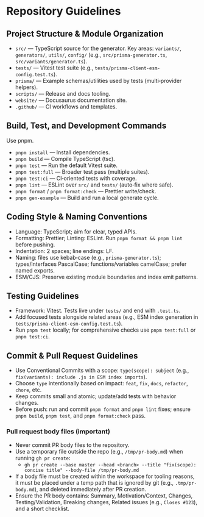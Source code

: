 # Repository Guidelines

## Project Structure & Module Organization
- `src/` — TypeScript source for the generator. Key areas: `variants/`, `generators/`, `utils/`, `config/` (e.g., `src/prisma-generator.ts`, `src/variants/generator.ts`).
- `tests/` — Vitest test suite (e.g., `tests/prisma-client-esm-config.test.ts`).
- `prisma/` — Example schemas/utilities used by tests (multi‑provider helpers).
- `scripts/` — Release and docs tooling.
- `website/` — Docusaurus documentation site.
- `.github/` — CI workflows and templates.

## Build, Test, and Development Commands
Use pnpm.
- `pnpm install` — Install dependencies.
- `pnpm build` — Compile TypeScript (tsc).
- `pnpm test` — Run the default Vitest suite.
- `pnpm test:full` — Broader test pass (multiple suites).
- `pnpm test:ci` — CI‑oriented tests with coverage.
- `pnpm lint` — ESLint over `src/` and `tests/` (auto‑fix where safe).
- `pnpm format` / `pnpm format:check` — Prettier write/check.
- `pnpm gen-example` — Build and run a local generate cycle.

## Coding Style & Naming Conventions
- Language: TypeScript; aim for clear, typed APIs.
- Formatting: Prettier; Linting: ESLint. Run `pnpm format && pnpm lint` before pushing.
- Indentation: 2 spaces; line endings: LF.
- Naming: files use kebab‑case (e.g., `prisma-generator.ts`); types/interfaces PascalCase; functions/variables camelCase; prefer named exports.
- ESM/CJS: Preserve existing module boundaries and index emit patterns.

## Testing Guidelines
- Framework: Vitest. Tests live under `tests/` and end with `.test.ts`.
- Add focused tests alongside related areas (e.g., ESM index generation in `tests/prisma-client-esm-config.test.ts`).
- Run `pnpm test` locally; for comprehensive checks use `pnpm test:full` or `pnpm test:ci`.

## Commit & Pull Request Guidelines
- Use Conventional Commits with a scope: `type(scope): subject` (e.g., `fix(variants): include .js in ESM index imports`).
- Choose `type` intentionally based on impact: `feat`, `fix`, `docs`, `refactor`, `chore`, etc.
- Keep commits small and atomic; update/add tests with behavior changes.
- Before push: run and commit `pnpm format` and `pnpm lint` fixes; ensure `pnpm build`, `pnpm test`, and `pnpm format:check` pass.

### Pull request body files (important)
- Never commit PR body files to the repository.
- Use a temporary file outside the repo (e.g., `/tmp/pr-body.md`) when running `gh pr create`:
  - `gh pr create --base master --head <branch> --title "fix(scope): concise title" --body-file /tmp/pr-body.md`
- If a body file must be created within the workspace for tooling reasons, it must be placed under a temp path that is ignored by git (e.g., `.tmp/pr-body.md`), and deleted immediately after PR creation.
- Ensure the PR body contains: Summary, Motivation/Context, Changes, Testing/Validation, Breaking changes, Related issues (e.g., `Closes #123`), and a short checklist.
